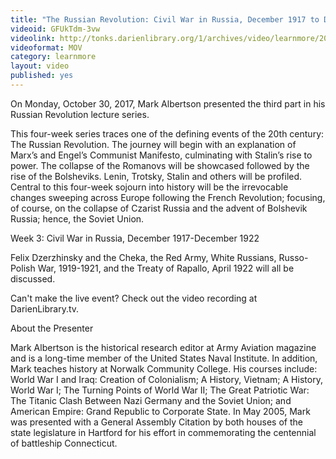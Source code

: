 ```yaml
---
title: "The Russian Revolution: Civil War in Russia, December 1917 to December 1922"
videoid: GFUkTdm-3vw
videolink: http://tonks.darienlibrary.org/1/archives/video/learnmore/20171030_russian_revolution.mov
videoformat: MOV
category: learnmore
layout: video
published: yes
---
```


On Monday, October 30, 2017, Mark Albertson presented the third part in his Russian Revolution lecture series.

This four-week series traces one of the defining events of the 20th century: The Russian Revolution. The journey will begin with an explanation of Marx’s and Engel’s Communist Manifesto, culminating with Stalin’s rise to power. The collapse of the Romanovs will be showcased followed by the rise of the Bolsheviks. Lenin, Trotsky, Stalin and others will be profiled. Central to this four-week sojourn into history will be the irrevocable changes sweeping across Europe following the French Revolution; focusing, of course, on the collapse of Czarist Russia and the advent of Bolshevik Russia; hence, the Soviet Union.

Week 3: Civil War in Russia, December 1917-December 1922

Felix Dzerzhinsky and the Cheka, the Red Army, White Russians, Russo-Polish War, 1919-1921, and the Treaty of Rapallo, April 1922 will all be discussed.

Can't make the live event? Check out the video recording at DarienLibrary.tv.

About the Presenter

Mark Albertson is the historical research editor at Army Aviation magazine and is a long-time member of the United States Naval Institute. In addition, Mark teaches history at Norwalk Community College. His courses include: World War I and Iraq: Creation of Colonialism; A History, Vietnam; A History, World War I; The Turning Points of World War II; The Great Patriotic War: The Titanic Clash Between Nazi Germany and the Soviet Union; and American Empire: Grand Republic to Corporate State. In May 2005, Mark was presented with a General Assembly Citation by both houses of the state legislature in Hartford for his effort in commemorating the centennial of battleship Connecticut.